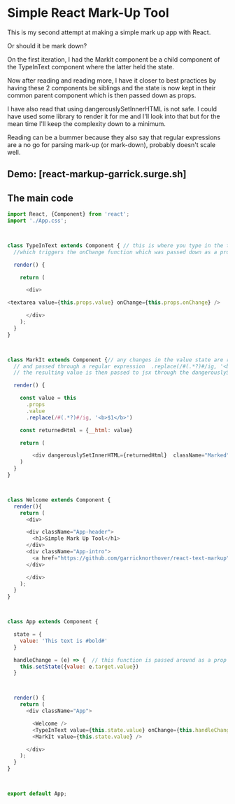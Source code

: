 # Simple React Mark-Up Tool
This is my second attempt at making a simple mark up app with React.

Or should it be mark down?

On the first iteration, I had the MarkIt component be a child component of the TypeInText component where the latter held the state.

Now after reading and reading more, I have it closer to best practices by having these 2 components be siblings and the state is now kept in their common parent component which is then passed down as props.

I have also read that using dangerouslySetInnerHTML is not safe. I could have used some library to render it for me and I'll look into that but for the mean time I'll keep the complexity down to a minimum.

Reading can be a bummer because they also say that regular expressions are a no go for parsing mark-up (or mark-down), probably doesn't scale well.

## Demo: [react-markup-garrick.surge.sh]

## The main code
```javascript
import React, {Component} from 'react';
import './App.css';



class TypeInText extends Component { // this is where you type in the text
  //which triggers the onChange function which was passed down as a prop

  render() {

    return (

      <div>

<textarea value={this.props.value} onChange={this.props.onChange} />

      </div>
    );
  }
}



class MarkIt extends Component {// any changes in the value state are reflected here
  // and passed through a regular expression  .replace(/#(.*?)#/ig, '<b>$1</b>')
  // the resulting value is then passed to jsx through the dangerouslySetInnerHTML method

  render() {

    const value = this
      .props
      .value
      .replace(/#(.*?)#/ig, '<b>$1</b>')

    const returnedHtml = {__html: value}

    return (

        <div dangerouslySetInnerHTML={returnedHtml}  className="Marked" />
    )
  }
}



class Welcome extends Component {
  render(){
    return (
      <div>

      <div className="App-header">
        <h1>Simple Mark Up Tool</h1>
      </div>
      <div className="App-intro">
        <a href="https://github.com/garricknorthover/react-text-markup">https://github.com/garricknorthover/react-text-markup</a>
      </div>

      </div>
    );
  }
}



class App extends Component {

  state = {
    value: 'This text is #bold#'
  }

  handleChange = (e) => {  // this function is passed around as a prop to the child components
    this.setState({value: e.target.value})
  }



  render() {
    return (
      <div className="App">

        <Welcome />
        <TypeInText value={this.state.value} onChange={this.handleChange} />
        <MarkIt value={this.state.value} />

      </div>
    );
  }
}



export default App;

```
